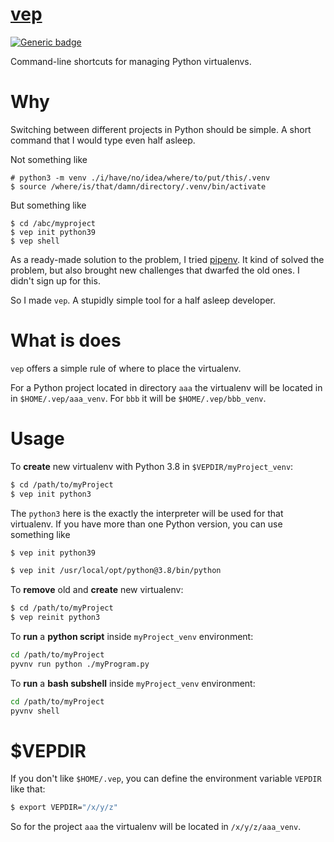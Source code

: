 # [vep](https://github.com/rtmigo/vep)

[![Generic badge](https://img.shields.io/badge/ready_for_use-no-red.svg)](#)

Command-line shortcuts for managing Python virtualenvs.

# Why

Switching between different projects in Python should be simple. A short command 
that I would type even half asleep.

Not something like
```base
# python3 -m venv ./i/have/no/idea/where/to/put/this/.venv
$ source /where/is/that/damn/directory/.venv/bin/activate
```

But something like
```base
$ cd /abc/myproject
$ vep init python39
$ vep shell
```

As a ready-made solution to the problem, I tried [pipenv](https://pipenv.pypa.io/). It kind of 
solved the problem, but also brought new challenges that dwarfed the old ones. I didn't sign 
up for this.

So I made `vep`. A stupidly simple tool for a half asleep developer.

# What is does

`vep` offers a simple rule of where to place the virtualenv.

For a Python project located in directory `aaa` the virtualenv will be located in 
in `$HOME/.vep/aaa_venv`. For `bbb` it will be `$HOME/.vep/bbb_venv`. 

# Usage

To **create** new virtualenv with Python 3.8 in `$VEPDIR/myProject_venv`:

```bash
$ cd /path/to/myProject
$ vep init python3
```

The `python3` here is the exactly the interpreter will be used for that virtualenv. If you have 
more than one Python version, you can use something like

```bash
$ vep init python39
```
```bash
$ vep init /usr/local/opt/python@3.8/bin/python
```

	
To **remove** old and **create** new virtualenv:

```bash
$ cd /path/to/myProject
$ vep reinit python3
```

To **run** a **python script** inside `myProject_venv` environment: 
```bash 		
cd /path/to/myProject
pyvnv run python ./myProgram.py
```

To **run** a **bash subshell** inside `myProject_venv` environment:
```bash	
cd /path/to/myProject
pyvnv shell
```

# $VEPDIR

If you don't like `$HOME/.vep`, you can define the environment variable `VEPDIR` like that:
```bash
$ export VEPDIR="/x/y/z"
```
So for the project `aaa` the virtualenv will be located in `/x/y/z/aaa_venv`.